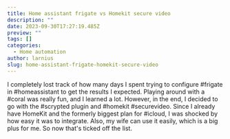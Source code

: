 ```yaml
---
title: Home assistant frigate vs Homekit secure video
description: ""
date: 2023-09-30T17:27:19.485Z
preview: ""
tags: []
categories:
  - Home automation
author: larnius
slug: home-assistant-frigate-homekit-secure-video
---
```


I completely lost track of how many days I spent trying to configure #frigate in #homeassistant to get the results I expected. Playing around with a #coral was really fun, and I learned a lot. However, in the end, I decided to go with the #scrypted plugin and #homekit #securevideo. Since I already have HomeKit and the formerly biggest plan for #icloud, I was shocked by how easy it was to integrate. Also, my wife can use it easily, which is a big plus for me. So now that's ticked off the list.